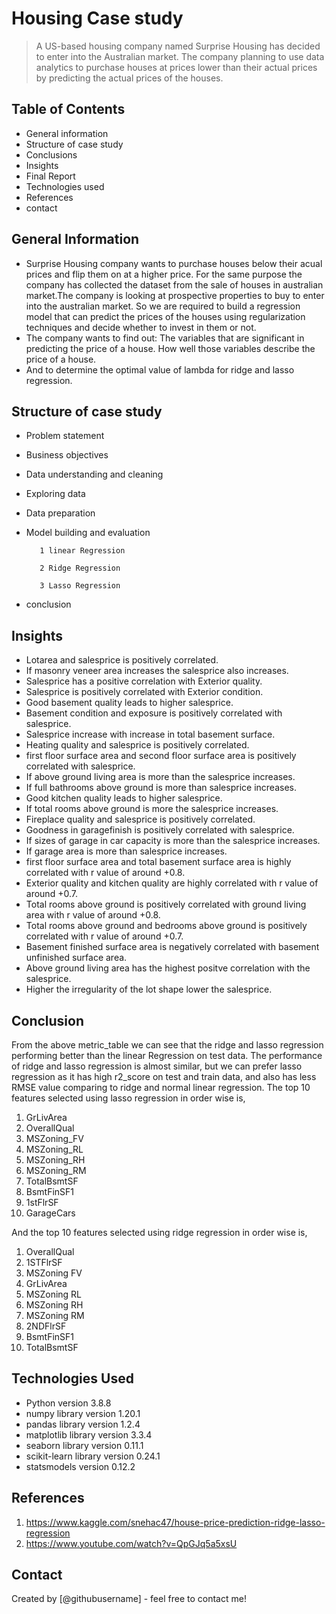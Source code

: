 # Housing Case study
> A US-based housing company named Surprise Housing has decided to enter into the Australian market. The company planning to use data analytics to purchase houses at prices lower than their actual prices by predicting the actual prices of the houses.


## Table of Contents
* General information
* Structure of case study
* Conclusions
* Insights
* Final Report
* Technologies used
* References
* contact

<!-- You can include any other section that is pertinent to your problem -->

## General Information
- Surprise Housing company wants to purchase houses below their acual prices and flip them on at a higher price. For the same purpose the company has collected the dataset from the sale of houses in australian market.The company is looking at prospective properties to buy to enter into the australian market. So we are required to build a regression model that can predict the prices of the houses using regularization techniques and decide whether to invest in them or not.
- The company wants to find out:
The variables that are significant in predicting the price of a house.
How well those variables describe the price of a house.
- And to determine the optimal value of lambda for ridge and lasso regression.
<!-- You don't have to answer all the questions - just the ones relevant to your project. -->

## Structure of case study
- Problem statement
- Business objectives
- Data understanding and cleaning
- Exploring data
- Data preparation
- Model building and evaluation 

         1 linear Regression
         
         2 Ridge Regression
         
         3 Lasso Regression
- conclusion

<!-- You don't have to answer all the questions - just the ones relevant to your project. -->


## Insights
- Lotarea and salesprice is positively correlated.
- If masonry veneer area increases the salesprice also increases.
- Salesprice has a positive correlation with Exterior quality.
- Salesprice is positively correlated with Exterior condition.
- Good basement quality leads to higher salesprice.
- Basement condition and exposure is positively correlated with salesprice.
- Salesprice increase with increase in total basement surface.
- Heating quality and salesprice is positively correlated.
- first floor surface area and second floor surface area is positively correlated with salesprice.
- If above ground living area is more than the salesprice increases.
- If full bathrooms above ground is more than salesprice increases.
- Good kitchen quality leads to higher salesprice.
- If total rooms above ground is more the salesprice increases.
- Fireplace quality and salesprice is positively correlated.
- Goodness in garagefinish is positively correlated with salesprice.
- If sizes of garage in car capacity is more than the salesprice increases.
- If garage area is more than salesprice increases.
- first floor surface area and total basement surface area is highly correlated with r value of around +0.8.
- Exterior quality and kitchen quality are highly correlated with r value of around +0.7.
- Total rooms above ground is positively correlated with ground living area with r value of around +0.8.
- Total rooms above ground and bedrooms above ground is positively correlated with r value of around +0.7.
- Basement finished surface area is negatively correlated with basement unfinished surface area.
- Above ground living area has the highest positve correlation with the salesprice.
- Higher the irregularity of the lot shape lower the salesprice.

<!-- As the libraries versions keep on changing, it is recommended to mention the version of library used in this project -->

## Conclusion
From the above metric_table we can see that the ridge and lasso regression performing better than the linear Regression on test data. The performance of ridge and lasso regression is almost similar, but we can prefer lasso regression as it has high r2_score on test and train data, and also has less RMSE value comparing to ridge and normal linear regression.
The top 10 features selected using lasso regression in order wise is,
1.	GrLivArea
2.	OverallQual
3.	MSZoning_FV
4.	MSZoning_RL
5.	MSZoning_RH
6.	MSZoning_RM
7.	TotalBsmtSF
8.	BsmtFinSF1
9.	1stFlrSF
10.	GarageCars

And the top 10 features selected using ridge regression in order wise is,
1.	OverallQual
2.	1STFlrSF
3.	MSZoning FV
4.	GrLivArea
5.	MSZoning RL
6.	MSZoning RH
7.	MSZoning RM
8.	2NDFlrSF
9.	BsmtFinSF1
10.	TotalBsmtSF

## Technologies Used
- Python version 3.8.8
- numpy library version 1.20.1
- pandas library version 1.2.4
- matplotlib library version 3.3.4
- seaborn library version 0.11.1
- scikit-learn library version 0.24.1
- statsmodels version 0.12.2

## References
1. https://www.kaggle.com/snehac47/house-price-prediction-ridge-lasso-regression
2. https://www.youtube.com/watch?v=QpGJq5a5xsU


## Contact
Created by [@githubusername] - feel free to contact me!

<!-- Optional -->
<!-- ## License -->
<!-- This project is open source and available under the [... License](). -->

<!-- You don't have to include all sections - just the one's relevant to your project -->
